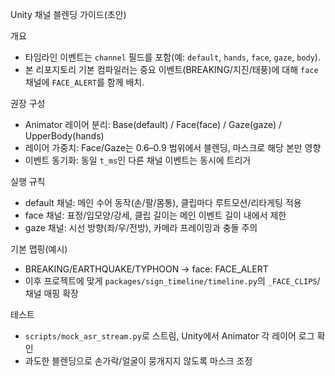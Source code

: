 Unity 채널 블렌딩 가이드(초안)

개요
- 타임라인 이벤트는 `channel` 필드를 포함(예: `default`, `hands`, `face`, `gaze`, `body`).
- 본 리포지토리 기본 컴파일러는 중요 이벤트(BREAKING/지진/태풍)에 대해 `face` 채널에 `FACE_ALERT`를 함께 배치.

권장 구성
- Animator 레이어 분리: Base(default) / Face(face) / Gaze(gaze) / UpperBody(hands)
- 레이어 가중치: Face/Gaze는 0.6–0.9 범위에서 블렌딩, 마스크로 해당 본만 영향
- 이벤트 동기화: 동일 `t_ms`인 다른 채널 이벤트는 동시에 트리거

실행 규칙
- default 채널: 메인 수어 동작(손/팔/몸통), 클립마다 루트모션/리타게팅 적용
- face 채널: 표정/입모양/강세, 클립 길이는 메인 이벤트 길이 내에서 제한
- gaze 채널: 시선 방향(좌/우/전방), 카메라 프레이밍과 충돌 주의

기본 맵핑(예시)
- BREAKING/EARTHQUAKE/TYPHOON → face: FACE_ALERT
- 이후 프로젝트에 맞게 `packages/sign_timeline/timeline.py`의 `_FACE_CLIPS`/채널 매핑 확장

테스트
- `scripts/mock_asr_stream.py`로 스트림, Unity에서 Animator 각 레이어 로그 확인
- 과도한 블렌딩으로 손가락/얼굴이 뭉개지지 않도록 마스크 조정

